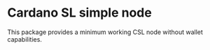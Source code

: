 # Cardano SL simple node

This package provides a minimum working CSL node without wallet capabilities.

